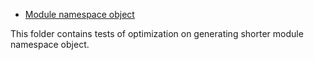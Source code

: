 
- [Module namespace object](https://developer.mozilla.org/en-US/docs/Web/JavaScript/Reference/Operators/import#module_namespace_object)

This folder contains tests of optimization on generating shorter module namespace object.